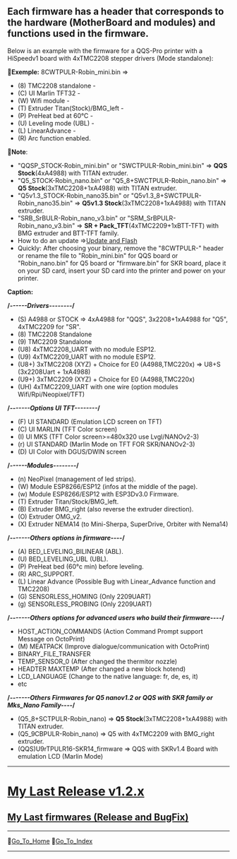 
## Each firmware has a header that corresponds to the hardware (MotherBoard and modules) and functions used in the firmware.
Below is an example with the firmware for a QQS-Pro printer with a HiSpeedv1 board with 4xTMC2208 stepper drivers (Mode standalone):

**📌Exemple:**
8CWTPULR-Robin_mini.bin 
=> 
  - (8) TMC2208 standalone - 
  - (C) UI Marlin TFT32 - 
  - (W) Wifi module - 
  - (T) Extruder Titan(Stock)/BMG_left - 
  - (P) PreHeat bed at 60°C - 
  - (U) Leveling mode (UBL) -
  - (L) LinearAdvance - 
  - (R) Arc function enabled.

  **📌Note**: 
  - "QQSP_STOCK-Robin_mini.bin" or "SWCTPULR-Robin_mini.bin" => **QQS Stock**(4xA4988) with TITAN extruder.
  - "Q5_STOCK-Robin_nano.bin" or "Q5_8+SWCTPULR-Robin_nano.bin"  => **Q5 Stock**(3xTMC2208+1xA4988) with TITAN extruder.
  - "Q5v1.3_STOCK-Robin_nano35.bin" or "Q5v1.3_8+SWCTPULR-Robin_nano35.bin"  => **Q5v1.3 Stock**(3xTMC2208+1xA4988) with TITAN extruder.
  - "SRB_SrBULR-Robin_nano_v3.bin" or "SRM_SrBPULR-Robin_nano_v3.bin"  => **SR + Pack_TFT**(4xTMC2209+1xBTT-TFT) with BMG extruder and BTT-TFT family.
  - How to do an update =>[Update and Flash](https://github.com/Foxies-CSTL/Marlin_2.0.x/wiki/7.TIPS#732-update-and-flash)
  - Quickly: After choosing your binary, remove the "8CWTPULR-" header or rename the file to "Robin_mini.bin" for QQS board or "Robin_nano.bin" for Q5 board or "firmware.bin" for SKR board, place it on your SD card, insert your SD card into the printer and power on your printer.

  **Caption:**

  **/*------Drivers--------*/**
  - (S) A4988 or STOCK => 4xA4988 for "QQS", 3x2208+1xA4988 for "Q5", 4xTMC2209 for "SR".
  - (8) TMC2208 Standalone
  - (9) TMC2209 Standalone
  - (U8) 4xTMC2208_UART with no module ESP12.
  - (U9) 4xTMC2209_UART with no module ESP12.
  - (U8+) 3xTMC2208 (XYZ) + Choice for E0 (A4988,TMC220x) => U8+S (3x2208Uart + 1xA4988)
  - (U9+) 3xTMC2209 (XYZ) + Choice for E0 (A4988,TMC220x)
  - (UH) 4xTMC2209_UART with one wire (option modules Wifi/Rpi/Neopixel/TFT)

  **/*-------Options UI TFT--------*/**
  - (F) UI STANDARD (Emulation LCD screen on TFT)
  - (C) UI MARLIN (TFT Color screen)
  - (I) UI MKS (TFT Color screen>=480x320 use Lvgl/NANOv2-3)
  - (r) UI STANDARD (Marlin Mode on TFT FOR SKR/NANOv2-3)
  - (D) UI Color with DGUS/DWIN screen

  **/*------Modules--------*/**
  - (n) NeoPixel (management of led strips).
  - (W) Module ESP8266/ESP12 (infos at the middle of the page).
  - (w) Module ESP8266/ESP12 with ESP3Dv3.0 Firmware.
  - (T) Extruder Titan/Stock/BMG_left.
  - (B) Extruder BMG_right (also reverse the extruder direction).
  - (O) Extruder OMG_v2.
  - (X) Extruder NEMA14 (to Mini-Sherpa, SuperDrive, Orbiter with Nema14)
  
  **/*-------Others options in firmware----*/**
  - (A) BED_LEVELING_BILINEAR (ABL).
  - (U) BED_LEVELING_UBL (UBL).
  - (P) PreHeat bed (60°c min) before leveling.
  - (R) ARC_SUPPORT.
  - (L) Linear Advance (Possible Bug with Linear_Advance function and TMC2208)
  - (G) SENSORLESS_HOMING (Only 2209UART)
  - (g) SENSORLESS_PROBING (Only 2209UART)
  
  **/*-------Others options for advanced users who build their firmware----*/**
  - HOST_ACTION_COMMANDS (Action Command Prompt support Message on OctoPrint) 
  - (M) MEATPACK (Improve dialogue/communication with OctoPrint)
  - BINARY_FILE_TRANSFER
  - TEMP_SENSOR_0 (After changed the thermitor nozzle)
  - HEADTER MAXTEMP (After changed a new block hotend)
  - LCD_LANGUAGE (Change to the native language: fr, de, es, it)
  - etc 
  
  **/*-------Others Firmwares for Q5 nanov1.2 or QQS with SKR family or Mks_Nano Family----*/**
  - (Q5_8+SCTPULR-Robin_nano)  => **Q5 Stock**(3xTMC2208+1xA4988) with TITAN extruder. 
  - (Q5_9CBPULR-Robin_nano)   =>  Q5 with 4xTMC2209 with BMG_right extruder.
  - (QQS)U9rTPULR16-SKR14_firmware => QQS with SKRv1.4 Board with emulation LCD (Marlin Mode)
***
  # [**My Last Release v1.2.x**](https://github.com/Foxies-CSTL/Marlin_2.0.x/releases)
  
  ## [**My Last firmwares (Release and BugFix)**](https://github.com/Foxies-CSTL/Marlin_2.0.x/tree/Firmwares)

***
🚸[Go_To_Home](Home)                                   🚸[Go_To_Index](_Sidebar)
***